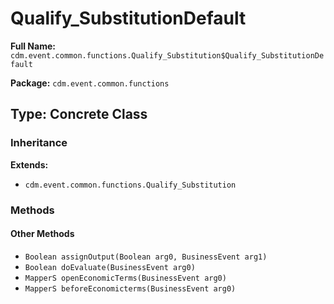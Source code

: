# Qualify_SubstitutionDefault

**Full Name:** `cdm.event.common.functions.Qualify_Substitution$Qualify_SubstitutionDefault`

**Package:** `cdm.event.common.functions`

## Type: Concrete Class

### Inheritance

**Extends:**
- `cdm.event.common.functions.Qualify_Substitution`

### Methods

#### Other Methods

- `Boolean assignOutput(Boolean arg0, BusinessEvent arg1)`
- `Boolean doEvaluate(BusinessEvent arg0)`
- `MapperS openEconomicTerms(BusinessEvent arg0)`
- `MapperS beforeEconomicterms(BusinessEvent arg0)`

